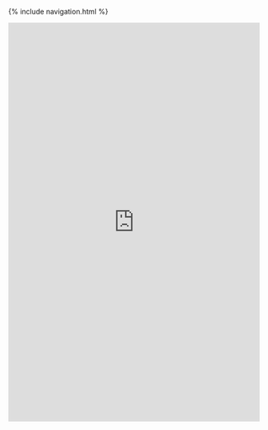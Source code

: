 {% include navigation.html %}

<iframe frameborder="0" width="100%" height="800px" src="https://replit.com/@purplebears321/Allen-T3-Individual-Challenges">
